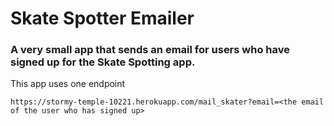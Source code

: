 # Skate Spotter Emailer

### A very small app that sends an email for users who have signed up for the Skate Spotting app.

This app uses one endpoint
   
`https://stormy-temple-10221.herokuapp.com/mail_skater?email=<the email of the user who has signed up>`


  
  
